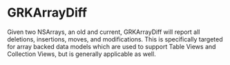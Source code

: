 # GRKArrayDiff
Given two NSArrays, an old and current, GRKArrayDiff will report all deletions, insertions, moves, and modifications. This is specifically targeted for array backed data models which are used to support Table Views and Collection Views, but is generally applicable as well.
